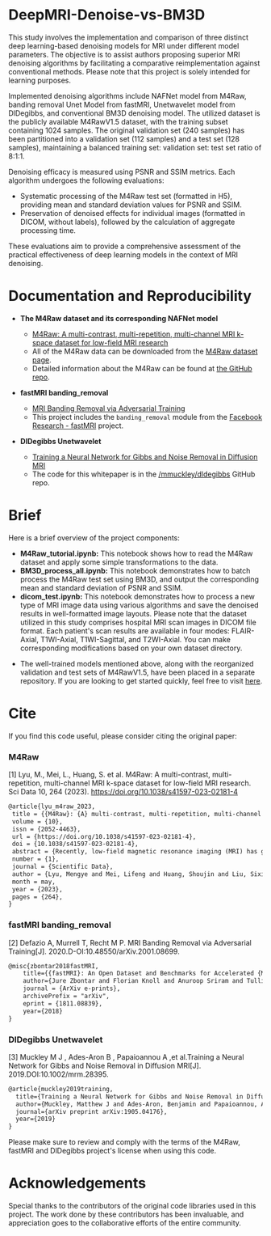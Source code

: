 # DeepMRI-Denoise-vs-BM3D
This study involves the implementation and comparison of three distinct deep learning-based denoising models for MRI under different model parameters. The objective is to assist authors proposing superior MRI denoising algorithms by facilitating a comparative reimplementation against conventional methods. Please note that this project is solely intended for learning purposes.

Implemented denoising algorithms include NAFNet model from M4Raw, banding removal Unet Model from fastMRI, Unetwavelet model from DlDegibbs, and conventional BM3D denoising model. The utilized dataset is the publicly available M4RawV1.5 dataset, with the training subset containing 1024 samples. The original validation set (240 samples) has been partitioned into a validation set (112 samples) and a test set (128 samples), maintaining a balanced training set: validation set: test set ratio of 8:1:1. 

Denoising efficacy is measured using PSNR and SSIM metrics. Each algorithm undergoes the following evaluations:
* Systematic processing of the M4Raw test set (formatted in H5), providing mean and standard deviation values for PSNR and SSIM.
* Preservation of denoised effects for individual images (formatted in DICOM, without labels), followed by the calculation of aggregate processing time.

These evaluations aim to provide a comprehensive assessment of the practical effectiveness of deep learning models in the context of MRI denoising.

# Documentation and Reproducibility 
* **The M4Raw dataset and its corresponding NAFNet model**
  * [M4Raw: A multi-contrast, multi-repetition, multi-channel MRI k-space dataset for low-field MRI research](https://doi.org/10.1038/s41597-023-02181-4)
  * All of the M4Raw data can be downloaded from the [M4Raw dataset page](https://zenodo.org/records/8056074).
  * Detailed information about the M4Raw can be found at [the GitHub repo](https://github.com/mylyu/M4Raw).


* **fastMRI banding_removal**
  * [MRI Banding Removal via Adversarial Training](https://api.semanticscholar.org/CorpusID:210861018)
  * This project includes the `banding_removal` module from the [Facebook Research - fastMRI](https://github.com/facebookresearch/fastMRI/tree/main/banding_removal) project.


* **DlDegibbs Unetwavelet**
  * [Training a Neural Network for Gibbs and Noise Removal in Diffusion MRI](https://api.semanticscholar.org/CorpusID:150373937)
  * The code for this whitepaper is in the [/mmuckley/dldegibbs](https://github.com/mmuckley/dldegibbs) GitHub repo.


# Brief

Here is a brief overview of the project components:

- **M4Raw_tutorial.ipynb:** This notebook shows how to read the M4Raw dataset and apply some simple transformations to the data.
- **BM3D_process_all.ipynb:** This notebook demonstrates how to batch process the M4Raw test set using BM3D, and output the corresponding mean and standard deviation of PSNR and SSIM.
- **dicom_test.ipynb:** This notebook demonstrates how to process a new type of MRI image data using various algorithms and save the denoised results in well-formatted image layouts. Please note that the dataset utilized in this study comprises hospital MRI scan images in DICOM file format. Each patient's scan results are available in four modes: FLAIR-Axial, T1WI-Axial, T1WI-Sagittal, and T2WI-Axial. You can make corresponding modifications based on your own dataset directory.
* The well-trained models mentioned above, along with the reorganized validation and test sets of M4RawV1.5, have been placed in a separate repository. If you are looking to get started quickly, feel free to visit [here](https://github.com/zychen029/MRI_Denoising_Models_Weights).

# Cite

If you find this code useful, please consider citing the original paper:

### M4Raw
[1] Lyu, M., Mei, L., Huang, S. et al. M4Raw: A multi-contrast, multi-repetition, multi-channel MRI k-space dataset for low-field MRI research. Sci Data 10, 264 (2023). https://doi.org/10.1038/s41597-023-02181-4
```latex
@article{lyu_m4raw_2023,
 title = {{M4Raw}: {A} multi-contrast, multi-repetition, multi-channel {MRI} k-space dataset for low-field {MRI} research},
 volume = {10},
 issn = {2052-4463},
 url = {https://doi.org/10.1038/s41597-023-02181-4},
 doi = {10.1038/s41597-023-02181-4},
 abstract = {Recently, low-field magnetic resonance imaging (MRI) has gained renewed interest to promote MRI accessibility and affordability worldwide. The presented M4Raw dataset aims to facilitate methodology development and reproducible research in this field. The dataset comprises multi-channel brain k-space data collected from 183 healthy volunteers using a 0.3 Tesla whole-body MRI system, and includes T1-weighted, T2-weighted, and fluid attenuated inversion recovery (FLAIR) images with in-plane resolution of {\textasciitilde}1.2 mm and through-plane resolution of 5 mm. Importantly, each contrast contains multiple repetitions, which can be used individually or to form multi-repetition averaged images. After excluding motion-corrupted data, the partitioned training and validation subsets contain 1024 and 240 volumes, respectively. To demonstrate the potential utility of this dataset, we trained deep learning models for image denoising and parallel imaging tasks and compared their performance with traditional reconstruction methods. This M4Raw dataset will be valuable for the development of advanced data-driven methods specifically for low-field MRI. It can also serve as a benchmark dataset for general MRI reconstruction algorithms.},
 number = {1},
 journal = {Scientific Data},
 author = {Lyu, Mengye and Mei, Lifeng and Huang, Shoujin and Liu, Sixing and Li, Yi and Yang, Kexin and Liu, Yilong and Dong, Yu and Dong, Linzheng and Wu, Ed X.},
 month = may,
 year = {2023},
 pages = {264},
}
```

### fastMRI banding_removal
[2] Defazio A, Murrell T, Recht M P. MRI Banding Removal via Adversarial Training[J]. 2020.D-OI:10.48550/arXiv.2001.08699.
```latex
@misc{zbontar2018fastMRI,
    title={{fastMRI}: An Open Dataset and Benchmarks for Accelerated {MRI}},
    author={Jure Zbontar and Florian Knoll and Anuroop Sriram and Tullie Murrell and Zhengnan Huang and Matthew J. Muckley and Aaron Defazio and Ruben Stern and Patricia Johnson and Mary Bruno and Marc Parente and Krzysztof J. Geras and Joe Katsnelson and Hersh Chandarana and Zizhao Zhang and Michal Drozdzal and Adriana Romero and Michael Rabbat and Pascal Vincent and Nafissa Yakubova and James Pinkerton and Duo Wang and Erich Owens and C. Lawrence Zitnick and Michael P. Recht and Daniel K. Sodickson and Yvonne W. Lui},
    journal = {ArXiv e-prints},
    archivePrefix = "arXiv",
    eprint = {1811.08839},
    year={2018}
}
```

### DlDegibbs Unetwavelet
[3] Muckley M J , Ades-Aron B , Papaioannou A ,et al.Training a Neural Network for Gibbs and Noise Removal in Diffusion MRI[J]. 2019.DOI:10.1002/mrm.28395.
```latex
@article{muckley2019training,
  title={Training a Neural Network for Gibbs and Noise Removal in Diffusion MRI},
  author={Muckley, Matthew J and Ades-Aron, Benjamin and Papaioannou, Antonios and Lemberskiy, Gregory and Solomon, Eddy and Lui, Yvonne W and Sodickson, Daniel K and Fieremans, Els and Novikov, Dmitry S and Knoll, Florian},
  journal={arXiv preprint arXiv:1905.04176},
  year={2019}
}
```

Please make sure to review and comply with the terms of the M4Raw, fastMRI and DlDegibbs project's license when using this code.

# Acknowledgements
Special thanks to the contributors of the original code libraries used in this project. The work done by these contributors has been invaluable, and appreciation goes to the collaborative efforts of the entire community.
